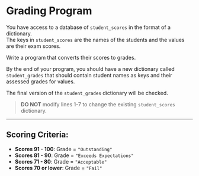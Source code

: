 # Grading Program

You have access to a database of `student_scores` in the format of a dictionary.  
The keys in `student_scores` are the names of the students and the values are their exam scores.

Write a program that converts their scores to grades.

By the end of your program, you should have a new dictionary called `student_grades` that should contain student names as keys and their assessed grades for values.

The final version of the `student_grades` dictionary will be checked.

> **DO NOT** modify lines 1-7 to change the existing `student_scores` dictionary.

---

## Scoring Criteria:

- **Scores 91 - 100**: Grade = `"Outstanding"`
- **Scores 81 - 90**: Grade = `"Exceeds Expectations"`
- **Scores 71 - 80**: Grade = `"Acceptable"`
- **Scores 70 or lower**: Grade = `"Fail"`
